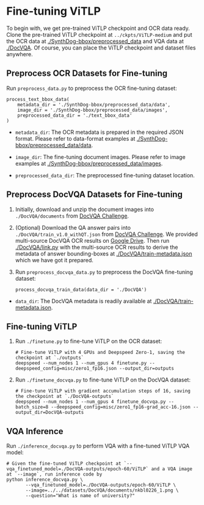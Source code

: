 # Fine-tuning ViTLP
To begin with, we get pre-trained ViTLP checkpoint and OCR data ready. Clone the pre-trained ViTLP checkpoint at `../ckpts/ViTLP-medium` and put the OCR data at [./SynthDog-bbox/preprocessed_data](https://github.com/Veason-silverbullet/ViTLP/tree/main/finetuning/SynthDog-bbox/preprocessed_data/data) and VQA data at [./DocVQA](https://github.com/Veason-silverbullet/ViTLP/tree/main/finetuning/DocVQA). Of course, you can place the ViTLP checkpoint and dataset files anywhere.



## Preprocess OCR Datasets for Fine-tuning
Run `preprocess_data.py` to preprocess the OCR fine-tuning dataset:

<pre><code>process_text_bbox_data(
    metadata_dir = './SynthDog-bbox/preprocessed_data/data',
    image_dir = './SynthDog-bbox/preprocessed_data/images',
    preprocessed_data_dir = './text_bbox_data'
)</code></pre>

- `metadata_dir`: The OCR metadata is prepared in the required JSON format. Please refer to data-format examples at [./SynthDog-bbox/preprocessed_data/data](https://github.com/Veason-silverbullet/ViTLP/tree/main/finetuning/SynthDog-bbox/preprocessed_data/data).

- `image_dir`: The fine-tuning document images. Please refer to image examples at [./SynthDog-bbox/preprocessed_data/images](https://github.com/Veason-silverbullet/ViTLP/tree/main/finetuning/SynthDog-bbox/preprocessed_data/images).

- `preprocessed_data_dir`: The preprocessed fine-tuning dataset location.



## Preprocess DocVQA Datasets for Fine-tuning
1. Initially, download and unzip the document images into `./DocVQA/documents` from [DocVQA Challenge](https://rrc.cvc.uab.es/?ch=17&com=downloads).

2. (Optional) Download the QA answer pairs into `./DocVQA/train_v1.0_withQT.json` from [DocVQA Challenge](https://rrc.cvc.uab.es/?ch=17&com=downloads). We provided multi-source DocVQA OCR results on [Google Drive](https://drive.google.com/drive/folders/1AqVlqT0EP17wxxQjO_wcQwn2U7hIK1bh?usp=sharing). Then run [./DocVQA/link.py](https://github.com/Veason-silverbullet/ViTLP/tree/main/finetuning/DocVQA/link.py) with the multi-source OCR results to derive the metadata of answer bounding-boxes at [./DocVQA/train-metadata.json](https://github.com/Veason-silverbullet/ViTLP/tree/main/finetuning/DocVQA/train-metadata.json) which we have got it prepared.

3. Run `preprocess_docvqa_data.py` to preprocess the DocVQA fine-tuning dataset:

   <pre><code>process_docvqa_train_data(data_dir = './DocVQA')</code></pre>

- `data_dir`: The DocVQA metadata is readily available at [./DocVQA/train-metadata.json](https://github.com/Veason-silverbullet/ViTLP/tree/main/finetuning/DocVQA/train-metadata.json).



## Fine-tuning ViTLP
1. Run `./finetune.py` to fine-tune ViTLP on the OCR dataset:
   <pre><code># Fine-tune ViTLP with 4 GPUs and Deepspeed Zero-1, saving the checkpoint at `./outputs`
   deepspeed --num_nodes 1 --num_gpus 4 finetune.py --deepspeed_config=misc/zero1_fp16.json --output_dir=outputs</code></pre>


2. Run `./finetune_docvqa.py` to fine-tune ViTLP on the DocVQA dataset:
   <pre><code># Fine-tune ViTLP with gradient accumulation steps of 16, saving the checkpoint at `./DocVQA-outputs`
   deepspeed --num_nodes 1 --num_gpus 4 finetune_docvqa.py --batch_size=8 --deepspeed_config=misc/zero1_fp16-grad_acc-16.json --output_dir=DocVQA-outputs</code></pre>


## VQA Inference
Run `./inference_docvqa.py` to perform VQA with a fine-tuned ViTLP VQA model:
<pre><code># Given the fine-tuned ViTLP checkpoint at `--vqa_finetuned_model=./DocVQA-outputs/epoch-60/ViTLP` and a VQA image at `--image`, run inference code by
python inference_docvqa.py \
       --vqa_finetuned_model=./DocVQA-outputs/epoch-60/ViTLP \
       --image=../../datasets/DocVQA/documents/nkbl0226_1.png \
       --question="What is name of university?"</code></pre>
